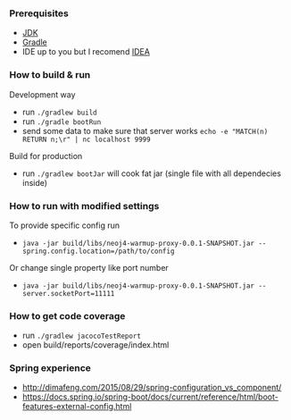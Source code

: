 ### Prerequisites

 - [JDK](http://www.oracle.com/technetwork/java/javase/downloads/jdk8-downloads-2133151.html)
 - [Gradle](https://gradle.org/install/)
 - IDE up to you but I recomend [IDEA](https://www.jetbrains.com/idea/download/)

### How to build & run

Development way

 - run `./gradlew build`
 - run `./gradle bootRun`
 - send some data to make sure that server works `echo -e "MATCH(n) RETURN n;\r" | nc localhost 9999`

Build for production

 - run `./gradlew bootJar` will cook fat jar (single file with all dependecies inside)

### How to run with modified settings

To provide specific config run

 - `java -jar build/libs/neoj4-warmup-proxy-0.0.1-SNAPSHOT.jar --spring.config.location=/path/to/config`

Or change single property like port number

 - `java -jar build/libs/neoj4-warmup-proxy-0.0.1-SNAPSHOT.jar --server.socketPort=11111`

### How to get code coverage

 - run `./gradlew jacocoTestReport`
 - open build/reports/coverage/index.html

### Spring experience
 - http://dimafeng.com/2015/08/29/spring-configuration_vs_component/
 - https://docs.spring.io/spring-boot/docs/current/reference/html/boot-features-external-config.html
